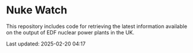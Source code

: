 # Nuke Watch

This repository includes code for retrieving the latest information available on the output of EDF nuclear power plants in the UK.

Last updated: 2025-02-20 04:17
